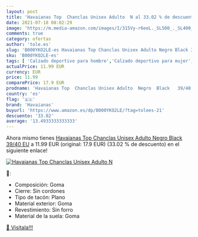 ```yaml
---
layout: post
title: 'Havaianas Top  Chanclas Unisex Adulto  N al 33.02 % de descuento'
date: 2021-07-18 08:02:29
image: 'https://m.media-amazon.com/images/I/315Vy-r6eeL._SL500_._SL400_.jpg'
comments: true
category: ofertas
author: 'tole.es'
slug: 'B000YKO2LE-es Havaianas Top Chanclas Unisex Adulto Negro Black 39/40 EU'
sku: 'B000YKO2LE-es'
tags: [ 'Calzado deportivo para hombre','Calzado deportivo para mujer','Chanclas y sandalias de piscina para hombre','Chanclas y sandalias de piscina para mujer','Zapatillas y calzado deportivo para hombre','Zapatillas y calzado deportivo para mujer','Zapatos','Zapatos para hombre','Zapatos para mujer','Zapatos y complementos','chanclas','havaianas', ]
actualPrice: 11.99 EUR
currency: EUR
price: 11.99
comparePrice: 17.9 EUR
prodname: 'Havaianas Top  Chanclas Unisex Adulto  Negro  Black   39/40 EU'
country: 'es'
flag: '🇪🇸'
brand: 'Havaianas'
buyurl: 'https://www.amazon.es/dp/B000YKO2LE/?tag=tolees-21'
descuento: '33.02'
average: '13.4933333333333'
---
```


Ahora mismo tienes [Havaianas Top  Chanclas Unisex Adulto  Negro  Black   39/40 EU](https://www.amazon.es/dp/B000YKO2LE/?tag=tolees-21) a 11.99 EUR (original: 17.9 EUR) (33.02 %  de descuento) en el siguiente enlace!

[![Havaianas Top  Chanclas Unisex Adulto  N](https://m.media-amazon.com/images/I/315Vy-r6eeL._SL500_._SL400_.jpg)](https://www.amazon.es/dp/B000YKO2LE/?tag=tolees-21)

🔎:

- Composición: Goma
- Cierre: Sin cordones
- Tipo de tacón: Plano
- Material exterior: Goma
- Revestimiento: Sin forro
- Material de la suela: Goma

[🛒 Visítala!!!](https://www.amazon.es/dp/B000YKO2LE/?tag=tolees-21)
